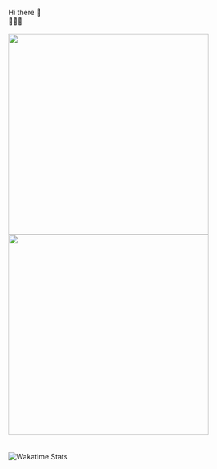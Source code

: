 Hi there 👋
<br/>
🚧🚧🚧
<br/>
<br/>
    <a href="https://github.com/fede1109/github-readme-stats">
        <img width=400 align="center" src="https://github-readme-stats.vercel.app/api?username=fede1109&title_color=82AAFF&text_color=ABB2BF&icon_color=7FDBCA&bg_color=011627&show_icons=true" />
    </a>
    <a href="https://github.com/fede1109/convoychat">
        <img width=400  align="center" src="https://github-readme-stats.vercel.app/api/top-langs?username=fede1109&layout=compact&langs_count=8&card_width=320&title_color=82AAFF&text_color=ABB2BF&icon_color=7FDBCA&bg_color=011627" />
    </a>
<br/>
<br/>
<br/>
![Wakatime Stats](https://github-readme-stats.vercel.app/api/wakatime?username=fede1109&title_color=82AAFF&text_color=ABB2BF&icon_color=7FDBCA&bg_color=011627&width=400 )
<!--
**Fede1109/Fede1109** is a ✨ _special_ ✨ repository because its `README.md` (this file) appears on your GitHub profile.

Here are some ideas to get you started:

- 🔭 I’m currently working on ...
- 🌱 I’m currently learning ...
- 👯 I’m looking to collaborate on ...
- 🤔 I’m looking for help with ...
- 💬 Ask me about ...
- 📫 How to reach me: ...
- 😄 Pronouns: ...
- ⚡ Fun fact: ...
-->
